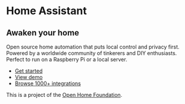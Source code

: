 # Home Assistant

## Awaken your home

Open source home automation that puts local control and privacy first. Powered by a worldwide community of tinkerers and DIY enthusiasts. Perfect to run on a Raspberry Pi or a local server.

- [Get started](https://www.home-assistant.io/getting-started/)
- [View demo](https://demo.home-assistant.io/)
- [Browse 1000+ integrations](https://www.home-assistant.io/integrations/)

This is a project of the [Open Home Foundation](https://www.openhomefoundation.org/).
